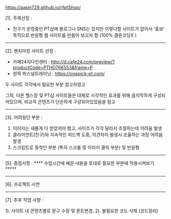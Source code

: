 
https://aasin729.github.io/rfptShop/


[1]. 주제선정 : 

 - 친구가 운영중인 PT샵에 블로그나 SNS는 있지만 이렇다할 사이트가 없어서
   '홍보' 목적으로 반응형 웹 사이트를 만들어 보고자 함 (100% 클론코딩X )

------------------------------------------------------------------------------------------------

[2]. 벤치마킹 사이트 선정 : 

- 카페24지다인센터 :  http://d.cafe24.com/preview/?productCode=PTHD766553&frame=P 
- 원픽 퍼스널트레이닝 : https://onepick-pt.com/ 

 두 사이트 각각에서 필요한 부분 참고하였고

 그외,
 다른 헬스장 및 PT샵 사이트들은 대체로 시각적인 효과를 위해 큼지막하게 구성되어있으며, 
 비교적 콘텐츠가 단순하게 구성되어있었음을 참고 

-----------------------------------------------------------------------------------------------

[3]. 어려웠던 부분  : 

 1) 이미지는 새롭게 다 받았어야 했고, 사이즈가 각각 달라서 조절하는데 어려움 발생
 2) 클라이언트(친구)와 지속적인 피드백 도중, 의견차이 발생시 조율하는 과정 어려움 발생
 3) 스크립트로 동적인 부분 (특히 스크롤 및 이미지 클릭 부분) 및 반응형 

------------------------------------------------------------------------------------------------

[5]. 중점사항 :  **** 수업시간에 배운 내용을 토대로 필요한 부분에 적용시켜보기 ***** 

------------------------------------------------------------------------------------------------

[6]. 프로젝트 시연 
 
------------------------------------------------------------------------------------------------

[7]. 추후 작업 사항 : 

 1). 사이트 내 콘텐츠별로 문구 수정 및 폰트변경,
 2). 불필요한 코드 삭제 (코드정리) 



